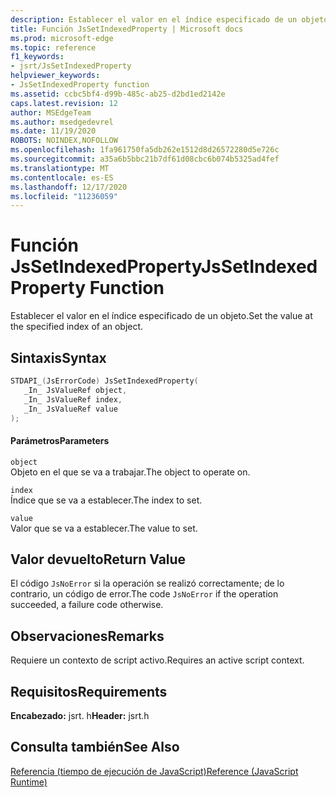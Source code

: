 ```yaml
---
description: Establecer el valor en el índice especificado de un objeto.
title: Función JsSetIndexedProperty | Microsoft docs
ms.prod: microsoft-edge
ms.topic: reference
f1_keywords:
- jsrt/JsSetIndexedProperty
helpviewer_keywords:
- JsSetIndexedProperty function
ms.assetid: ccbc5bf4-d99b-485c-ab25-d2bd1ed2142e
caps.latest.revision: 12
author: MSEdgeTeam
ms.author: msedgedevrel
ms.date: 11/19/2020
ROBOTS: NOINDEX,NOFOLLOW
ms.openlocfilehash: 1fa961750fa5db262e1512d8d26572280d5e726c
ms.sourcegitcommit: a35a6b5bbc21b7df61d08cbc6b074b5325ad4fef
ms.translationtype: MT
ms.contentlocale: es-ES
ms.lasthandoff: 12/17/2020
ms.locfileid: "11236059"
---
```

# <span data-ttu-id="06e68-103">Función JsSetIndexedProperty</span><span class="sxs-lookup"><span data-stu-id="06e68-103">JsSetIndexedProperty Function</span></span>

<span data-ttu-id="06e68-104">Establecer el valor en el índice especificado de un objeto.</span><span class="sxs-lookup"><span data-stu-id="06e68-104">Set the value at the specified index of an object.</span></span>  
  
## <span data-ttu-id="06e68-105">Sintaxis</span><span class="sxs-lookup"><span data-stu-id="06e68-105">Syntax</span></span>  
  
```cpp  
STDAPI_(JsErrorCode) JsSetIndexedProperty(  
   _In_ JsValueRef object,  
   _In_ JsValueRef index,  
   _In_ JsValueRef value  
);  
```  
  
#### <span data-ttu-id="06e68-106">Parámetros</span><span class="sxs-lookup"><span data-stu-id="06e68-106">Parameters</span></span>  
 `object`  
 <span data-ttu-id="06e68-107">Objeto en el que se va a trabajar.</span><span class="sxs-lookup"><span data-stu-id="06e68-107">The object to operate on.</span></span>  
  
 `index`  
 <span data-ttu-id="06e68-108">Índice que se va a establecer.</span><span class="sxs-lookup"><span data-stu-id="06e68-108">The index to set.</span></span>  
  
 `value`  
 <span data-ttu-id="06e68-109">Valor que se va a establecer.</span><span class="sxs-lookup"><span data-stu-id="06e68-109">The value to set.</span></span>  
  
## <span data-ttu-id="06e68-110">Valor devuelto</span><span class="sxs-lookup"><span data-stu-id="06e68-110">Return Value</span></span>  
 <span data-ttu-id="06e68-111">El código `JsNoError` si la operación se realizó correctamente; de lo contrario, un código de error.</span><span class="sxs-lookup"><span data-stu-id="06e68-111">The code `JsNoError` if the operation succeeded, a failure code otherwise.</span></span>  
  
## <span data-ttu-id="06e68-112">Observaciones</span><span class="sxs-lookup"><span data-stu-id="06e68-112">Remarks</span></span>  
 <span data-ttu-id="06e68-113">Requiere un contexto de script activo.</span><span class="sxs-lookup"><span data-stu-id="06e68-113">Requires an active script context.</span></span>  
  
## <span data-ttu-id="06e68-114">Requisitos</span><span class="sxs-lookup"><span data-stu-id="06e68-114">Requirements</span></span>  
 <span data-ttu-id="06e68-115">**Encabezado:** jsrt. h</span><span class="sxs-lookup"><span data-stu-id="06e68-115">**Header:** jsrt.h</span></span>  
  
## <span data-ttu-id="06e68-116">Consulta también</span><span class="sxs-lookup"><span data-stu-id="06e68-116">See Also</span></span>  
 [<span data-ttu-id="06e68-117">Referencia (tiempo de ejecución de JavaScript)</span><span class="sxs-lookup"><span data-stu-id="06e68-117">Reference (JavaScript Runtime)</span></span>](../chakra-hosting/reference-javascript-runtime.md)
